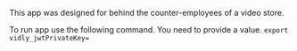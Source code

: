 This app was designed for behind the counter-employees of a video store.

To run app use the following command. You need to provide a value.
`export vidly_jwtPrivateKey=`